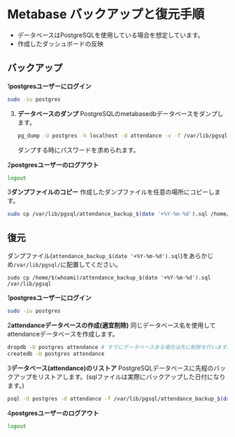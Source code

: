 # Metabase バックアップと復元手順

- データベースはPostgreSQLを使用している場合を想定しています。
- 作成したダッシュボードの反映

## バックアップ


1**postgresユーザーにログイン**
   ```bash
   sudo -iu postgres
   ```

3. **データベースのダンプ**
   PostgreSQLのmetabasedbデータベースをダンプします。
   ```bash
   pg_dump -U postgres -h localhost -d attendance -v -f /var/lib/pgsql/attendance_backup_$(date '+%Y-%m-%d').sql
   ```
   ダンプする時にパスワードを求められます。


2**postgresユーザーのログアウト**
   ```bash
   logout
   ```

3**ダンプファイルのコピー**
   作成したダンプファイルを任意の場所にコピーします。
   ```bash
   sudo cp /var/lib/pgsql/attendance_backup_$(date '+%Y-%m-%d').sql /home/$(whoami)
   ```

## 復元
ダンプファイル(`attendance_backup_$(date '+%Y-%m-%d').sql`)をあらかじめ`/var/lib/pgsql/`に配置してください。

   ```
   sudo cp /home/$(whoami)/attendance_backup_$(date '+%Y-%m-%d').sql /var/lib/pgsql
   ```

1**postgresユーザーにログイン**
   ```bash
   sudo -iu postgres
   ```

2**attendanceデータベースの作成(適宜削除)**
   同じデータベース名を使用してattendanceデータベースを作成します。

   ```bash
   dropdb -U postgres attendance # すでにデータベースある場合は先に削除を行います。
   createdb -U postgres attendance
   ```

3**データベース(attendance)のリストア**
   PostgreSQLデータベースに先程のバックアップをリストアします。(sqlファイルは実際にバックアップした日付になります。)
   ```bash
   psql -U postgres -d attendance -f /var/lib/pgsql/attendance_backup_$(date '+%Y-%m-%d').sql
   ```

4**postgresユーザーのログアウト**
   ```bash
   logout
   ```

